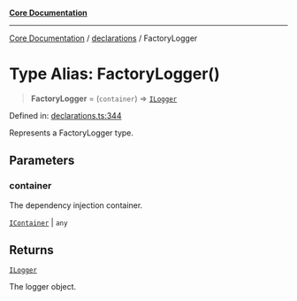 [**Core Documentation**](../../README.md)

***

[Core Documentation](../../README.md) / [declarations](../README.md) / FactoryLogger

# Type Alias: FactoryLogger()

> **FactoryLogger** = (`container`) => [`ILogger`](../interfaces/ILogger.md)

Defined in: [declarations.ts:344](https://github.com/stonemjs/core/blob/b1f29857c7f1e529739f22d486494bed3b22d2c6/src/declarations.ts#L344)

Represents a FactoryLogger type.

## Parameters

### container

The dependency injection container.

[`IContainer`](IContainer.md) | `any`

## Returns

[`ILogger`](../interfaces/ILogger.md)

The logger object.
